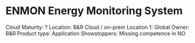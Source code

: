 # ENMON Energy Monitoring System

Cloud Maturity: ?
Location: B&R Cloud / on-prem
Location 1: Global
Owner: B&R
Product type: Application
Showstoppers: Missing competence in NO